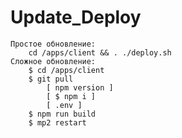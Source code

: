 # Update_Deploy
    Простое обновление:
        cd /apps/client && . ./deploy.sh
    Сложное обновление:
        $ cd /apps/client
        $ git pull
            [ npm version ]
            [ $ npm i ]
            [ .env ]
        $ npm run build
        $ mp2 restart 